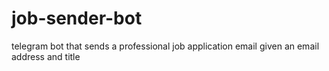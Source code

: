 # job-sender-bot
telegram bot that sends a professional job application email given an email address and title
